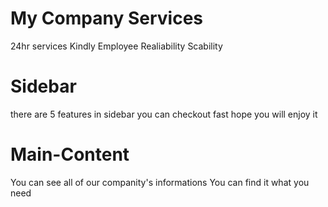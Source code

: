# My Company Services

24hr services
Kindly Employee
Realiability
Scability

# Sidebar

there are 5 features in sidebar
you can checkout fast
hope you will enjoy it

# Main-Content

You can see all of our companity's informations
You can find it what you need
